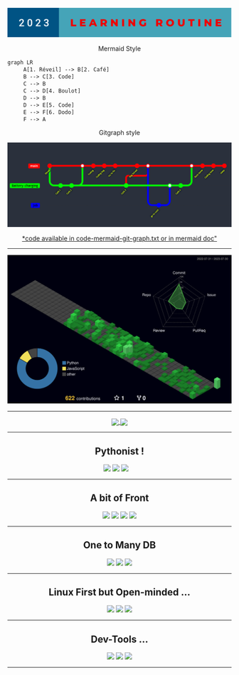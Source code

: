 <p align="center">
  <img src="routine.svg">
</p>

<p align="center"> Mermaid Style</p>

```mermaid
graph LR
     A[1. Réveil] --> B[2. Café]
     B --> C[3. Code]
     C --> B
     C --> D[4. Boulot]
     D --> B
     D --> E[5. Code]
     E --> F[6. Dodo]
     F --> A
```
<p align="center"> Gitgraph style</p>
<p align="center">
  <img src="gitgraph.png">
</p>

<p align="center">
<a href="https://mermaid.js.org/syntax/gitgraph.html"/ > *code available in code-mermaid-git-graph.txt or in mermaid doc"</a>
</p>

---------

![](profile-3d-contrib/profile-night-green.svg)


-----------


<p align=center>
<a href="https://streak-stats.demolab.com/?user=LGD-P&theme=radical">
  <img height=200 align="center" src="https://streak-stats.demolab.com/?user=LGD-P&theme=radical" />
</a>
<a href="https://github-readme-stats.vercel.app/api/top-langs/?username=LGD-P&theme=radical">
  <img height=200 align="center" src="https://github-readme-stats.vercel.app/api/top-langs/?username=LGD-P&theme=radical" />
</a>
</p>

----------

<h2 align=center> Pythonist !</h2>
<p align=center >
  <img src= "https://cdn.jsdelivr.net/gh/devicons/devicon/icons/python/python-original-wordmark.svg" width="60">
  <img src= "https://cdn.jsdelivr.net/gh/devicons/devicon/icons/django/django-plain-wordmark.svg" width="60">
  <img src= "https://cdn.jsdelivr.net/gh/devicons/devicon/icons/selenium/selenium-original.svg" width="60">    
</p>

----------

<h2 align=center> A bit of Front </h2>
<p align=center>
  <img src= "https://cdn.jsdelivr.net/gh/devicons/devicon/icons/javascript/javascript-original.svg" width="60">
  <img src= "https://cdn.jsdelivr.net/gh/devicons/devicon/icons/html5/html5-original.svg" width="60">
  <img src= "https://cdn.jsdelivr.net/gh/devicons/devicon/icons/css3/css3-original.svg" width="60">
  <img src="https://cdn.jsdelivr.net/gh/devicons/devicon/icons/bootstrap/bootstrap-original-wordmark.svg"  width=60/>
</p>

----------

<h2 align=center> One to Many DB  </h2>
<p align=center>
  <img src="https://cdn.jsdelivr.net/gh/devicons/devicon/icons/sqlite/sqlite-original-wordmark.svg"  width=100>
  <img src="https://cdn.jsdelivr.net/gh/devicons/devicon/icons/postgresql/postgresql-original-wordmark.svg" width="85">
  <img src="https://cdn.jsdelivr.net/gh/devicons/devicon/icons/mysql/mysql-original-wordmark.svg" width=90/>
</p>

----------

<h2 align=center> Linux First but Open-minded ...</h2>
<p align=center>
  <img src= "https://cdn.jsdelivr.net/gh/devicons/devicon/icons/linux/linux-original.svg" width="60">
  <imd src= 'https://soshace.com/wp-content/uploads/2021/01/879-png-3.png' width=60/>
  <img src="https://cdn.jsdelivr.net/gh/devicons/devicon/icons/windows8/windows8-original.svg" width =60/>
  <img src="https://cdn.jsdelivr.net/gh/devicons/devicon/icons/apple/apple-original.svg"  width=60/>  
</p>

----------

<h2 align=center> Dev-Tools ...</h2>
  <p align=center>
  <img src="https://cdn.jsdelivr.net/gh/devicons/devicon/icons/vscode/vscode-original-wordmark.svg"  width =60/>
  <img src= "https://cdn.jsdelivr.net/gh/devicons/devicon/icons/git/git-original.svg" width="60">
  <img src= "https://cdn.jsdelivr.net/gh/devicons/devicon/icons/bash/bash-original.svg" width="60">
</p>

----------



